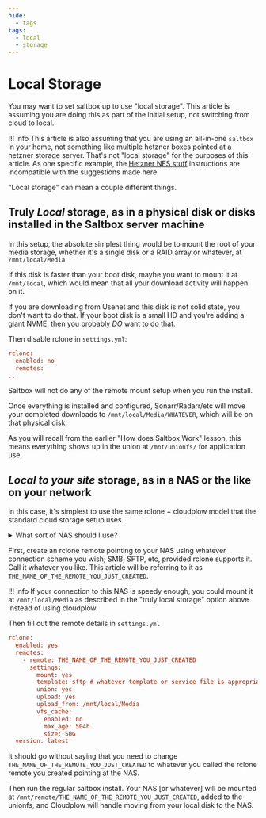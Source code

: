 ```yaml
---
hide:
  - tags
tags:
  - local
  - storage
---
```


# Local Storage

You may want to set saltbox up to use "local storage".  This article is assuming you are doing this as part of the initial setup, not switching from cloud to local.

!!! info
    This article is also assuming that you are using an all-in-one `saltbox` in your home, not something like multiple hetzner boxes pointed at a hetzner storage server.  That's not "local storage" for the purposes of this article.  As one specific example, the [Hetzner NFS stuff](../apps/hetzner-nfs.md) instructions are incompatible with the suggestions made here.

"Local storage" can mean a couple different things.

## Truly *Local* storage, as in a physical disk or disks installed in the Saltbox server machine

In this setup, the absolute simplest thing would be to mount the root of your media storage, whether it's a single disk or a RAID array or whatever, at `/mnt/local/Media`

If this disk is faster than your boot disk, maybe you want to mount it at `/mnt/local`, which would mean that all your download activity will happen on it.  

If you are downloading from Usenet and this disk is not solid state, you don't want to do that.  If your boot disk is a small HD and you're adding a giant NVME, then you probably _DO_ want to do that.

Then disable rclone in `settings.yml`:

```ini
rclone:
  enabled: no
  remotes:
...
```

Saltbox will not do any of the remote mount setup when you run the install.

Once everything is installed and configured, Sonarr/Radarr/etc will move your completed downloads to `/mnt/local/Media/WHATEVER`, which will be on that physical disk.

As you will recall from the earlier "How does Saltbox Work" lesson, this means everything shows up in the union at `/mnt/unionfs/` for application use.

## *Local to your site* storage, as in a NAS or the like on your network

In this case, it's simplest to use the same rclone + cloudplow model that the standard cloud storage setup uses.

<details>
<summary>What sort of NAS should I use?</summary>
<br />

In a nutshell, saltbox doesn't care.

You can use an appliance like a Synology or QNAP, something like UNRAID or TrueNAS, or any other sort of "present some disks on the network" setup.

There's nothing in the saltbox setup that cares about or depends on this.  The saltbox machine just needs to read and write to the storage.
</details>

First, create an rclone remote pointing to your NAS using whatever connection scheme you wish; SMB, SFTP, etc, provided rclone supports it.  Call it whatever you like.  This article will be referring to it as `THE_NAME_OF_THE_REMOTE_YOU_JUST_CREATED`. 

!!! info
    If your connection to this NAS is speedy enough, you could mount it at `/mnt/local/Media` as described in the "truly local storage" option above instead of using cloudplow.

Then fill out the remote details in `settings.yml`
```ini
rclone:
  enabled: yes
  remotes:
    - remote: THE_NAME_OF_THE_REMOTE_YOU_JUST_CREATED
      settings:
        mount: yes
        template: sftp # whatever template or service file is appropriate
        union: yes
        upload: yes
        upload_from: /mnt/local/Media
        vfs_cache:
          enabled: no
          max_age: 504h
          size: 50G
  version: latest
```

It should go without saying that you need to change `THE_NAME_OF_THE_REMOTE_YOU_JUST_CREATED` to whatever you called the rclone remote you created pointing at the NAS.

Then run the regular saltbox install.  Your NAS [or whatever] will be mounted at `/mnt/remote/THE_NAME_OF_THE_REMOTE_YOU_JUST_CREATED`, added to the unionfs, and Cloudplow will handle moving from your local disk to the NAS.
